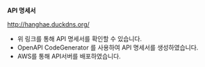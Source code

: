 <summary><b>API 명세서</b></summary>

http://hanghae.duckdns.org/

- 위 링크를 통해 API 명세서를 확인할 수 있습니다.
- OpenAPI CodeGenerator 를 사용하여 API 명세서를 생성하였습니다.
- AWS를 통해 API서버를 배포하였습니다.
